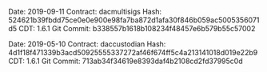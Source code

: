 Date: 2019-09-11
Contract: dacmultisigs
Hash: 524621b39fbdd75ce0e0e900e98fa7ba872d1afa30f846b059ac5005356071d5
CDT: 1.6.1
Git Commit: b338557b1618b108234f48457e6b579b55c57002

Date: 2019-05-10
Contract: daccustodian
Hash: 4d1f18f471339b3acd50925555337272af46f674ff5c4a213141018d019e22b9
CDT: 1.6.1
Git Commit: 713ab34f34619e8393daf4b2108cd2fd37995c0d
